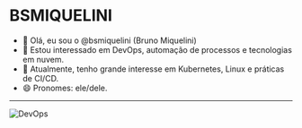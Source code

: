 # BSMIQUELINI

- 👋 Olá, eu sou o @bsmiquelini (Bruno Miquelini)
- 👀 Estou interessado em DevOps, automação de processos e tecnologias em nuvem.
- 🌱 Atualmente, tenho grande interesse em Kubernetes, Linux e práticas de CI/CD.
- 😄 Pronomes: ele/dele.
---
![DevOps](https://www.tekcent.com//media/yncjty2t/devops-1600x900-1423173157.jpg)

